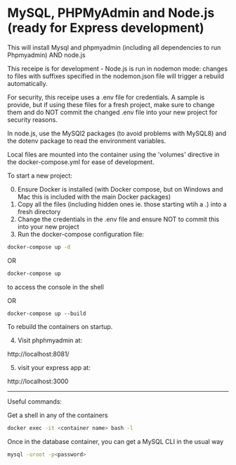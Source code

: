 # MySQL, PHPMyAdmin and Node.js (ready for Express development)

This will install Mysql and phpmyadmin (including all dependencies to run Phpmyadmin) AND node.js

This receipe is for development - Node.js is run in nodemon mode: changes to files with suffixes specified in the nodemon.json file will trigger a rebuild automatically.

For security, this receipe uses a .env file for credentials.  A sample is provide, but if using these files for a fresh project, make sure to change them  and do NOT commit the changed .env file into your new project for security reasons.

In node.js, use the MySQl2 packages (to avoid problems with MySQL8) and the dotenv package to read the environment variables.

Local files are mounted into the container using the 'volumes' directive in the docker-compose.yml for ease of development.

To start a new project:

0. Ensure Docker is installed (with Docker compose, but on Windows and Mac this is included with the main Docker packages)
1. Copy all the files (including hidden ones ie. those starting wtih a .) into a fresh directory
2. Change the credentials in the .env file and ensure NOT to commit this into your new project
3. Run the docker-compose configuration file:

```bash
docker-compose up -d
```

OR 

```bash
docker-compose up
```
to access the console in the shell

OR

```
docker-compose up --build
```

To rebuild the containers on startup.

4. Visit phphmyadmin at:

http://localhost:8081/

5. visit your express app at:

http://localhost:3000

____

Useful commands:

Get a shell in any of the containers

```bash
docker exec -it <container name> bash -l
```

Once in the database container, you can get a MySQL CLI in the usual way

```bash
mysql -uroot -p<password> 
```
